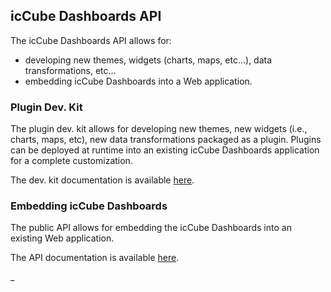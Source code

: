 ## icCube Dashboards API

The icCube Dashboards API allows for:

- developing new themes, widgets (charts, maps, etc...), data transformations, etc...
- embedding icCube Dashboards into a Web application.

### Plugin Dev. Kit

The plugin dev. kit allows for developing new themes, new widgets (i.e., charts, maps, etc), new data transformations
packaged as a plugin. Plugins can be deployed at runtime into an existing icCube Dashboards application for a complete
customization.

The dev. kit documentation is available [here](./plugin/Overview.md).

### Embedding icCube Dashboards

The public API allows for embedding the icCube Dashboards into an existing Web application.

The API documentation is available [here](./embed/Overview.md).

_